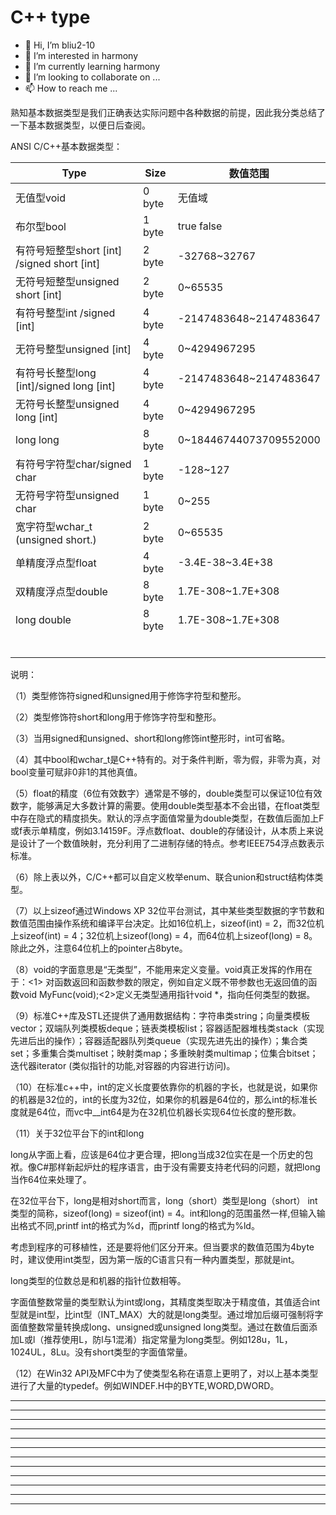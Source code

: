 # C++ type

* 👋 Hi, I’m bliu2-10
* 👀 I’m interested in harmony
* 🌱 I’m currently learning harmony
* 💞️ I’m looking to collaborate on ...
* 📫 How to reach me ...



熟知基本数据类型是我们正确表达实际问题中各种数据的前提，因此我分类总结了一下基本数据类型，以便日后查阅。

ANSI C/C++基本数据类型：



| Type                                        | Size   | 数值范围               |
| ------------------------------------------- | ------ | ---------------------- |
| 无值型void                                  | 0 byte | 无值域                 |
| 布尔型bool                                  | 1 byte | true  false            |
| 有符号短整型short [int] /signed short [int] | 2 byte | -32768~32767           |
| 无符号短整型unsigned short [int]            | 2 byte | 0~65535                |
| 有符号整型int /signed [int]                 | 4 byte | -2147483648~2147483647 |
| 无符号整型unsigned [int]                    | 4 byte | 0~4294967295           |
| 有符号长整型long [int]/signed long [int]    | 4 byte | -2147483648~2147483647 |
| 无符号长整型unsigned long [int]             | 4 byte | 0~4294967295           |
| long long                                   | 8 byte | 0~18446744073709552000 |
| 有符号字符型char/signed char                | 1 byte | -128~127               |
| 无符号字符型unsigned char                   | 1 byte | 0~255                  |
| 宽字符型wchar_t (unsigned short.)           | 2 byte | 0~65535                |
| 单精度浮点型float                           | 4 byte | -3.4E-38~3.4E+38       |
| 双精度浮点型double                          | 8 byte | 1.7E-308~1.7E+308      |
| long double                                 | 8 byte | 1.7E-308~1.7E+308      |
|                                             |        |                        |
|                                             |        |                        |
|                                             |        |                        |
|                                             |        |                        |
|                                             |        |                        |
|                                             |        |                        |





说明：

（1）类型修饰符signed和unsigned用于修饰字符型和整形。

（2）类型修饰符short和long用于修饰字符型和整形。

（3）当用signed和unsigned、short和long修饰int整形时，int可省略。

（4）其中bool和wchar_t是C++特有的。对于条件判断，零为假，非零为真，对bool变量可赋非0非1的其他真值。

（5）float的精度（6位有效数字）通常是不够的，double类型可以保证10位有效数字，能够满足大多数计算的需要。使用double类型基本不会出错，在float类型中存在隐式的精度损失。默认的浮点字面值常量为double类型，在数值后面加上F或f表示单精度，例如3.14159F。浮点数float、double的存储设计，从本质上来说是设计了一个数值映射，充分利用了二进制存储的特点。参考IEEE754浮点数表示标准。

（6）除上表以外，C/C++都可以自定义枚举enum、联合union和struct结构体类型。

（7）以上sizeof通过Windows XP 32位平台测试，其中某些类型数据的字节数和数值范围由操作系统和编译平台决定。比如16位机上，sizeof(int) = 2，而32位机上sizeof(int) = 4；32位机上sizeof(long) = 4，而64位机上sizeof(long) = 8。除此之外，注意64位机上的pointer占8byte。

（8）void的字面意思是“无类型”，不能用来定义变量。void真正发挥的作用在于：<1> 对函数返回和函数参数的限定，例如自定义既不带参数也无返回值的函数void MyFunc(void);<2>定义无类型通用指针void *，指向任何类型的数据。

（9）标准C++库及STL还提供了通用数据结构：字符串类string；向量类模板vector；双端队列类模板deque；链表类模板list；容器适配器堆栈类stack（实现先进后出的操作）；容器适配器队列类queue（实现先进先出的操作）；集合类set；多重集合类multiset；映射类map；多重映射类multimap；位集合bitset；迭代器iterator (类似指针的功能,对容器的内容进行访问)。

（10）在标准c++中，int的定义长度要依靠你的机器的字长，也就是说，如果你的机器是32位的，int的长度为32位，如果你的机器是64位的，那么int的标准长度就是64位，而vc中__int64是为在32机位机器长实现64位长度的整形数。

（11）关于32位平台下的int和long

long从字面上看，应该是64位才更合理，把long当成32位实在是一个历史的包袱。像C#那样新起炉灶的程序语言，由于没有需要支持老代码的问题，就把long当作64位来处理了。



在32位平台下，long是相对short而言，long（short）类型是long（short） int类型的简称，sizeof(long) = sizeof(int) = 4。int和long的范围虽然一样,但输入输出格式不同,printf int的格式为%d，而printf long的格式为%ld。

 

考虑到程序的可移植性，还是要将他们区分开来。但当要求的数值范围为4byte时，建议使用int类型，因为第一版的C语言只有一种内置类型，那就是int。

 

long类型的位数总是和机器的指针位数相等。

 

字面值整数常量的类型默认为int或long，其精度类型取决于精度值，其值适合int型就是int型，比int型（INT_MAX）大的就是long类型。通过增加后缀可强制将字面值整数常量转换成long、unsigned或unsigned long类型。通过在数值后面添加L或l（推荐使用L，防l与1混淆）指定常量为long类型。例如128u，1L，1024UL，8Lu。没有short类型的字面值常量。

 

（12）在Win32 API及MFC中为了使类型名称在语意上更明了，对以上基本类型进行了大量的typedef。例如WINDEF.H中的BYTE,WORD,DWORD。

 

 

 






























---

---

---

---

---

---

---

---

---

---

---

---